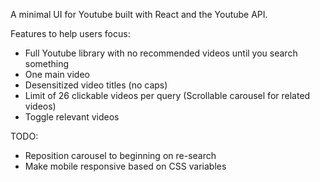 A minimal UI for Youtube built with React and the Youtube API.

Features to help users focus:

- Full Youtube library with no recommended videos until you search something
- One main video
- Desensitized video titles (no caps)
- Limit of 26 clickable videos per query (Scrollable carousel for related videos)
- Toggle relevant videos

TODO:

- Reposition carousel to beginning on re-search
- Make mobile responsive based on CSS variables
